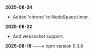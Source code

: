 **2025-08-24**
* Added 'chrono' to NodeSpace.timer.

**2025-08-22**
* Add websocket support.

**2025-08-18**                                                                                                          ---> npm version 0.0.8